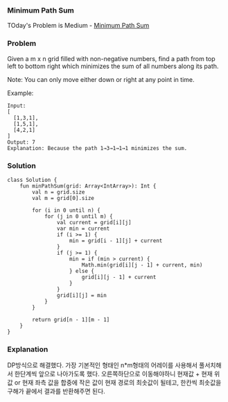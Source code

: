 ### Minimum Path Sum




TOday's Problem is Medium - [Minimum Path Sum](https://leetcode.com/problems/minimum-path-sum/)

### Problem

Given a m x n grid filled with non-negative numbers, find a path from top left to bottom right which minimizes the sum of all numbers along its path.

Note: You can only move either down or right at any point in time.

Example:

```
Input:
[
  [1,3,1],
  [1,5,1],
  [4,2,1]
]
Output: 7
Explanation: Because the path 1→3→1→1→1 minimizes the sum.
```


### Solution

```
class Solution {
    fun minPathSum(grid: Array<IntArray>): Int {
        val n = grid.size
        val m = grid[0].size

        for (i in 0 until n) {
            for (j in 0 until m) {
                val current = grid[i][j]
                var min = current
                if (i >= 1) {
                    min = grid[i - 1][j] + current
                }
                if (j >= 1) {
                    min = if (min > current) {
                        Math.min(grid[i][j - 1] + current, min)
                    } else {
                        grid[i][j - 1] + current
                    }
                }
                grid[i][j] = min
            }
        }

        return grid[n - 1][m - 1]
    }
}
```

### Explanation

DP방식으로 해결했다. 가장 기본적인 형태인 n*m형태의 어레이를 사용해서 풀서치해서 한단계씩 앞으로 나아가도록 했다. 오른쪽하단으로 이동해야하니 현재값 + 현재 위 값 or 현재 좌측 값을 합중에 작은 값이 현재 경로의 최솟값이 될테고, 한칸씩 최솟값을 구해가 끝에서 결과를 반환해주면 된다.